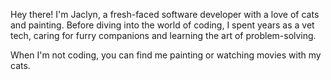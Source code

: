 




Hey there! I'm Jaclyn, a fresh-faced software developer with a love of cats and painting. 
Before diving into the world of coding, I spent years as a vet tech, 
caring for furry companions and learning the art of problem-solving.

When I'm not coding, you can find me painting or watching movies with my cats. 
<!---
jaalday/jaalday is a ✨ special ✨ repository because its `README.md` (this file) appears on your GitHub profile.
You can click the Preview link to take a look at your changes.
--->
